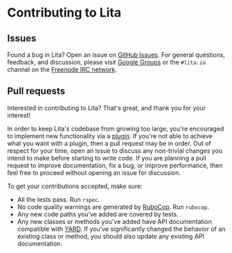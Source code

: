 # Contributing to Lita

## Issues

Found a bug in Lita? Open an issue on [GitHub Issues](https://github.com/jimmycuadra/lita/issues). For general questions, feedback, and discussion, please visit [Google Groups](http://groups.google.com/group/litaio) or the `#lita.io` channel on the [Freenode IRC network](https://webchat.freenode.net/).

## Pull requests

Interested in contributing to Lita? That's great, and thank you for your interest!

In order to keep Lita's codebase from growing too large, you're encouraged to implement new functionality via a [plugin](https://www.lita.io/plugin-authoring). If you're not able to achieve what you want with a plugin, then a pull request may be in order. Out of respect for your time, open an issue to discuss any non-trivial changes you intend to make before starting to write code. If you are planning a pull request to improve documentation, fix a bug, or improve performance, then feel free to proceed without opening an issue for discussion.

To get your contributions accepted, make sure:

* All the tests pass. Run `rspec`.
* No code quality warnings are generated by [RuboCop](https://github.com/bbatsov/rubocop). Run `rubocop`.
* Any new code paths you've added are covered by tests.
* Any new classes or methods you've added have API documentation compatible with [YARD](http://yardoc.org/). If you've significantly changed the behavior of an existing class or method, you should also update any existing API documentation.
